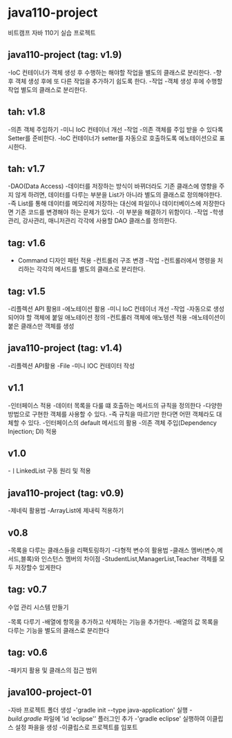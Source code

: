 # java110-project
비트캠프 자바 110기 실습 프로젝트
## java110-project (tag: v1.9)
-IoC 컨테이너가 객체 생성 후 수행하는 해야할 작업을 별도의 클래스로 분리한다.
-향후 객체 생성 후에 또 다른 작업을 추가하기 쉽도록  한다.
-작업
    -객체 생성 후에 수행할 작업 별도의 클래스로 분리한다.

## tah: v1.8
-의존 객체 주입하기
-미니 IoC 컨테이너 개선
-작업
    -의존 객체를 주입 받을 수 있다록 Setter를 준비한다.
    -IoC 컨테이너가 setter를 자동으로 호출하도록 에노테이션으로 표시한다.

## tah: v1.7
-DAO(Data Access)
-데이터를 저장하는 방식이 바뀌더라도 기존 클래스에 영향을 주지 않게 하려면,
데이터를 다루는 부분을 List가 아니라 별도의 클래스로 정의해야한다.
-즉 List를 통해 데이터를 메모리에 저장하는 대신에 파일이나 데이터베이스에 
저장한다면 기존 코드를 변경해야 하는 문제가 있다.
-이 부분을 해결하기 위함이다.
-작업
    -학생관리, 강사관리, 매니저관리 각각에 사용할 DAO 클래스를 정의한다.

## tag: v1.6
- Command 디자인 패턴 적용
-컨트롤러 구조 변경
-작업
    -컨트롤러에서 명령을 처리하는 각각의 메서드를 별도의 클래스로 분리한다.

## tag: v1.5
-리플렉션 API 활용II
-에노테이션 활용
-미니 IoC 컨테이너 개선
-작업
    -자동으로 생성되어야 할 객체에 붙일 애노테이션 정의
    -컨트롤러 객체에 애노텡션 적용
    -애노테이션이 붙은 클래스만 객체를 생성

## java110-project (tag: v1.4)
-리플렉션 API활용
-File 
-미니 IOC 컨테이터 작성

## v1.1
-인터페이스 적용
-데이터 목록을 다룰 떄 호출하는 메서드의 규칙을 정의한다
    -다양한 방법으로 구현한 객체를 사용할 수 있다.
    -즉 규칙을 따르기만 한다면 어떤 객체라도 대체할 수 있다.
-인터페이스의 default 메서드의 활용
-의존 객체 주입(Dependency Injection; DI) 적용

## v1.0
-ㅣLinkedList 구동 원리 및 적용

## java110-project (tag: v0.9)
-제네릭 활용법 
-ArrayList에 제내릭 적용하기

## v0.8
-목록을 다루는 클래스들을 리팩토링하기
-다형적 변수의 활용법
-클래스 멤버(변수,메서드,블록)와 인스턴스 멤버의 차이점
-StudentList,ManagerList,Teacher  객체를 모두 저장할수 있게한다

## tag: v0.7
수업 관리 시스템 만들기

-목록 다루기
-배열에 항목을 추가하고 삭제하는 기능을 추가한다.
-배열의 값 목록을 다루는 기능을 별도의 클래스로 분리한다

## tag: v0.6
-패키지 활용 및 클래스의 접근 범위

## java100-project-01
-자바 프로젝트 폴더 생성
-'gradle init --type java-application' 실행
-*build.gradle* 파일에 'id 'eclipse'' 플러그인 추가
-'gradle eclipse' 실행하여 이클립스 설정 파을을 생성
-이클립스로 프로젝트를 임포트